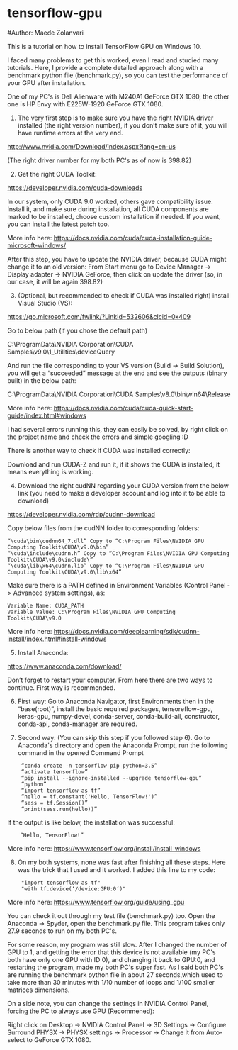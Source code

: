 # tensorflow-gpu
#Author: Maede Zolanvari

This is a tutorial on how to install TensorFlow GPU on Windows 10.

I faced many problems to get this worked, even I read and studied many tutorials. Here, I provide a complete detailed approach along with a benchmark python file (benchmark.py), so you can test the performance of your GPU after installation.

One of my PC's is Dell Alienware with M240A1 GeForce GTX 1080, the other one is HP Envy with E225W-1920 GeForce GTX 1080.

1. The very first step is to make sure you have the right NVIDIA driver installed (the right version number), if you don’t make sure of it, you will have runtime errors at the very end.

http://www.nvidia.com/Download/index.aspx?lang=en-us

(The right driver number for my both PC's as of now is 398.82)

2. Get the right CUDA Toolkit:

https://developer.nvidia.com/cuda-downloads

In our system, only CUDA 9.0 worked, others gave compatibility issue. Install it, and make sure during installation, all CUDA components are marked to be installed, choose custom installation if needed. If you want, you can install the latest patch too.

More info here: https://docs.nvidia.com/cuda/cuda-installation-guide-microsoft-windows/

After this step, you have to update the NVIDIA driver, because CUDA might change it to an old version: From Start menu go to Device Manager -> Display adapter -> NVIDIA GeForce, then click on update the driver (so, in our case, it will be again 398.82)

3. (Optional, but recommended to check if CUDA was installed right) install Visual Studio (VS):

https://go.microsoft.com/fwlink/?LinkId=532606&clcid=0x409

Go to below path (if you chose the default path)

C:\ProgramData\NVIDIA Corporation\CUDA Samples\v9.0\1_Utilities\deviceQuery

And run the file corresponding to your VS version (Build -> Build Solution), you will get a “succeeded” message at the end and see the outputs (binary built) in the below path:

C:\ProgramData\NVIDIA Corporation\CUDA Samples\v8.0\bin\win64\Release

More info here: https://docs.nvidia.com/cuda/cuda-quick-start-guide/index.html#windows

I had several errors running this, they can easily be solved, by right click on the project name and check the errors and simple googling :D

There is another way to check if CUDA was installed correctly:

Download and run CUDA-Z and run it, if it shows the CUDA is installed, it means everything is working.

4. Download the right cudNN regarding your CUDA version from the below link (you need to make a developer account and log into it to be able to download)

https://developer.nvidia.com/rdp/cudnn-download 

Copy below files from the cudNN folder to corresponding folders:

	“\cuda\bin\cudnn64_7.dll” Copy to “C:\Program Files\NVIDIA GPU Computing Toolkit\CUDA\v9.0\bin”
	“\cuda\include\cudnn.h” Copy to “C:\Program Files\NVIDIA GPU Computing Toolkit\CUDA\v9.0\include\”
	“\cuda\lib\x64\cudnn.lib” Copy to “C:\Program Files\NVIDIA GPU Computing Toolkit\CUDA\v9.0\lib\x64”

Make sure there is a PATH defined in Environment Variables (Control Panel -> Advanced system settings), as:


	Variable Name: CUDA_PATH 
	Variable Value: C:\Program Files\NVIDIA GPU Computing Toolkit\CUDA\v9.0

More info here: https://docs.nvidia.com/deeplearning/sdk/cudnn-install/index.html#install-windows

5. Install Anaconda:

https://www.anaconda.com/download/ 

Don’t forget to restart your computer. From here there are two ways to continue. First way is recommended.

6. First way: Go to Anaconda Navigator, first Environments then in the “base(root)”, install the basic required packages, tensoreflow-gpu, keras-gpu, numpy-devel, conda-server, conda-build-all, constructor, conda-api, conda-manager are required.

7. Second way: (You can skip this step if you followed step 6). Go to Anaconda's directory and open the Anaconda Prompt, run the following command in the opened Command Prompt

		“conda create -n tensorflow pip python=3.5”
		“activate tensorflow”
		“pip install --ignore-installed --upgrade tensorflow-gpu”
		“python”
		“import tensorflow as tf”
		“hello = tf.constant('Hello, TensorFlow!')”
		“sess = tf.Session()”
		“print(sess.run(hello))”

If the output is like below, the installation was successful:

		“Hello, TensorFlow!”

More info here: https://www.tensorflow.org/install/install_windows 

8. On my both systems, none was fast after finishing all these steps. Here was the trick that I used and it worked. I added this line to my code:

		"import tensorflow as tf"
		"with tf.device(‘/device:GPU:0’)"
		
More info here: https://www.tensorflow.org/guide/using_gpu

You can check it out through my test file (benchmark.py) too. Open the Anaconda -> Spyder, open the benchmark.py file. This program  takes only 27.9 seconds to run on my both PC's.

For some reason, my program was still slow. After I changed the number of GPU to 1, and getting the error that this device is not available (my PC's both have only one GPU with ID 0), and changing it back to GPU:0, and restarting the program, made my both PC's super fast. As I said  both PC's are running the benchmark python file in about 27 seconds,which used to take more than 30 minutes with 1/10 number of loops and 1/100 smaller matrices dimensions.

On a side note, you can change the settings in NVIDIA Control Panel, forcing the PC to always use GPU (Recommened):

Right click on Desktop -> NVIDIA Control Panel -> 3D Settings -> Configure Surround PHYSX -> PHYSX settings -> Processor -> Change it from Auto-select to GeForce GTX 1080.
